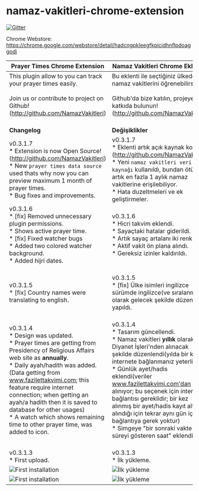 # namaz-vakitleri-chrome-extension

[![Gitter](https://badges.gitter.im/Join%20Chat.svg)](https://gitter.im/NamazVakitleri/namaz-vakitleri-chrome-extension?utm_source=badge&utm_medium=badge&utm_campaign=pr-badge&utm_content=badge)

Chrome Webstore: https://chrome.google.com/webstore/detail/hadcngpkleegfkpicidhnflpdoaggodi

Prayer Times Chrome Extension |Namaz Vakitleri Chrome Eklentisi 
----------------------------------------------------- |----------------------------------------------------
 This plugin allow to you can track your prayer times easily. <br /><br /> Join us or contribute to project on Github! (http://github.com/NamazVakitleri) <br /><br /> | Bu eklenti ile seçtiğiniz ülkedeki namaz vakitlerini öğrenebilirsiniz. <br/><br/> Github'da bize katılın, projeye katkıda bulunun! (http://github.com/NamazVakitleri)<br /><br />
<b> Changelog </b> | <b>Değişiklikler</b>
v0.3.1.7 <br />* Extension is now Open Source!(http://github.com/NamazVakitleri) <br />* New `prayer times data source` used thats why now you can preview maximum 1 month of prayer times. <br />* Bug fixes and improvements. <br /> | v0.3.1.7 <br />* Eklenti artık açık kaynak kodlu!(http://github.com/NamazVakitleri) <br />* Yeni `namaz vakitleri veri kaynağı` kullanıldı, bundan ötürü artık en fazla 1 aylık namaz vakitlerine erişilebiliyor. <br />* Hata duzeltmeleri ve ek geliştirmeler. <br />
v0.3.1.6 <br />* [fix] Removed unnecessary plugin permissions. <br />* Shows active prayer time. <br />* [fix] Fixed watcher bugs <br />* Added two colored watcher background. <br />* Added hijri dates. <br /> <br /> | v0.3.1.6 <br />* Hicri takvim eklendi. <br />* Sayaçtaki hatalar giderildi. <br />* Artık sayaç artalanı iki renkli. <br />* Aktif vakit ön plana alındı. <br />* Gereksiz izinler kaldırıldı. <br /> <br />
v0.3.1.5 <br />* [fix] Country names were translating to english. <br /> <br /> | v0.3.1.5 <br />* [fix] Ülke isimleri ingilizce sürümde ingilizce(ve sıralanmış) olarak gelecek şekilde düzenleme yapıldı. <br /> <br />
v0.3.1.4 <br />* Design was updated. <br />* Prayer times are getting from Presidency of Religious Affairs web site as **annually**. <br />* Daily ayah/hadith was added.(Data getting from www.fazilettakvimi.com; this feature require internet connection; when getting an ayah/a hadith then it is saved to database for other usages) <br />* A watch which shows remaining time to other prayer time, was added to icon. <br /> <br /> | v0.3.1.4 <br />* Tasarım güncellendi. <br />* Namaz vakitleri **yıllık** olarak Diyanet İşleri'nden alınacak şekilde düzenlendi(yılda bir kez internete bağlanmanız yeterli) <br />* Günlük ayet/hadis eklendi(veriler www.fazilettakvimi.com'dan alınıyor; bu seçenek için internet bağlantısı gereklidir; bir kez alınmış bir ayet/hadis kayıt altına alındığı için tekrar aynı gün için bağlantıya gerek yoktur) <br />* Simgeye "bir sonraki vakte kalan süreyi gösteren saat" eklendi. <br /> <br />
v0.3.1.3 <br />* First upload. | v0.3.1.3 <br />* İlk yükleme.
![First installation](https://raw.githubusercontent.com/NamazVakitleri/namaz-vakitleri-chrome-extension/master/screenshots/1a.png "First installation") | ![İlk yükleme](https://raw.githubusercontent.com/NamazVakitleri/namaz-vakitleri-chrome-extension/master/screenshots/1b.png "İlk yükleme") 
![First installation](https://raw.githubusercontent.com/NamazVakitleri/namaz-vakitleri-chrome-extension/master/screenshots/2a.png "First installation") | ![İlk yükleme](https://raw.githubusercontent.com/NamazVakitleri/namaz-vakitleri-chrome-extension/master/screenshots/2b.png "İlk yükleme") 

